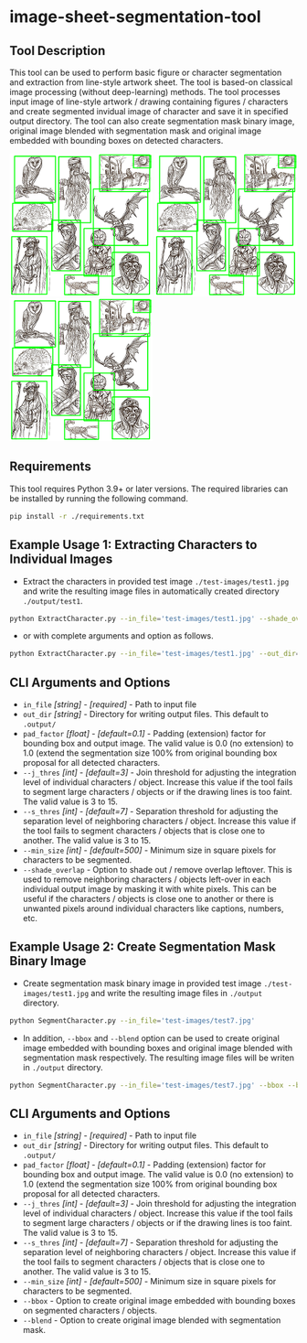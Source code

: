 # image-sheet-segmentation-tool

## Tool Description
This tool can be used to perform basic figure or character segmentation and extraction from line-style artwork sheet. The tool is based-on classical image processing (without deep-learning) methods. The tool processes input image of line-style artwork / drawing containing figures / characters and create segmented invidual image of character and save it in specified output directory. The tool can also create segmentation mask binary image, original image blended with segmentation mask and original image embedded with bounding boxes on detected characters. 

<picture>
  <img src="./assets/test1_bbox.png" height=250, width=250>
</picture>
<picture>
  <img src="./assets/test1_bbox.png" height=250, width=250>
</picture>
<picture>
  <img src="./assets/test1_bbox.png" height=250, width=250>
</picture>


## Requirements
This tool requires Python 3.9+ or later versions. The required libraries can be installed by running the following command.
```sh
pip install -r ./requirements.txt
```

## Example Usage 1: Extracting Characters to Individual Images
* Extract the characters in provided test image `./test-images/test1.jpg` and write the resulting image files in automatically created directory `./output/test1`. 

```sh
python ExtractCharacter.py --in_file='test-images/test1.jpg' --shade_overlap 
```

* or with complete arguments and option as follows.

```sh
python ExtractCharacter.py --in_file='test-images/test1.jpg' --out_dir=./output --pad_factor=0.1 --j_thres=3, --s_thres=7 --min_size=500 --shade_overlap
```

## CLI Arguments and Options
* `in_file` _[string]_ - _[required]_ - Path to input file
* `out_dir` _[string]_ - Directory for writing output files. This default to `.output/`
* `pad_factor` _[float]_ - _[default=0.1]_ - Padding (extension) factor for bounding box and output image. The valid value is 0.0 (no extension) to 1.0 (extend the segmentation size 100% from original bounding box proposal for all detected characters. 
* `--j_thres` _[int]_ - _[default=3]_ - Join threshold for adjusting the integration level of individual characters / object. Increase this value if the tool fails to segment large characters / objects or if the drawing lines is too faint. The valid value is 3 to 15.
* `--s_thres` _[int]_ - _[default=7]_ - Separation threshold for adjusting the separation level of neighboring characters / object. Increase this value if the tool fails to segment characters / objects that is close one to another. The valid value is 3 to 15.
* `--min_size` _[int]_ - _[default=500]_ - Minimum size in square pixels for characters to be segmented.
* `--shade_overlap` - Option to shade out / remove overlap leftover. This is used to remove neighboring characters / objects left-over in each individual output image by masking it with white pixels. This can be useful if the characters / objects is close one to another or there is unwanted pixels around individual characters like captions, numbers, etc.


## Example Usage 2: Create Segmentation Mask Binary Image

* Create segmentation mask binary image in provided test image `./test-images/test1.jpg` and write the resulting image files in `./output` directory. 

```sh
python SegmentCharacter.py --in_file='test-images/test7.jpg'
```

* In addition, `--bbox` and `--blend` option can be used to create original image embedded with bounding boxes and original image blended with segmentation mask respectively. The resulting image files will be writen in `./output` directory. 

```sh
python SegmentCharacter.py --in_file='test-images/test7.jpg' --bbox --blend
```

## CLI Arguments and Options
* `in_file` _[string]_ - _[required]_ - Path to input file
* `out_dir` _[string]_ - Directory for writing output files. This default to `.output/`
* `pad_factor` _[float]_ - _[default=0.1]_ - Padding (extension) factor for bounding box and output image. The valid value is 0.0 (no extension) to 1.0 (extend the segmentation size 100% from original bounding box proposal for all detected characters. 
* `--j_thres` _[int]_ - _[default=3]_ - Join threshold for adjusting the integration level of individual characters / object. Increase this value if the tool fails to segment large characters / objects or if the drawing lines is too faint. The valid value is 3 to 15.
* `--s_thres` _[int]_ - _[default=7]_ - Separation threshold for adjusting the separation level of neighboring characters / object. Increase this value if the tool fails to segment characters / objects that is close one to another. The valid value is 3 to 15.
* `--min_size` _[int]_ - _[default=500]_ - Minimum size in square pixels for characters to be segmented.
* `--bbox` - Option to create original image embedded with bounding boxes on segmented characters / objects.
* `--blend` - Option to create original image blended with segmentation mask.

